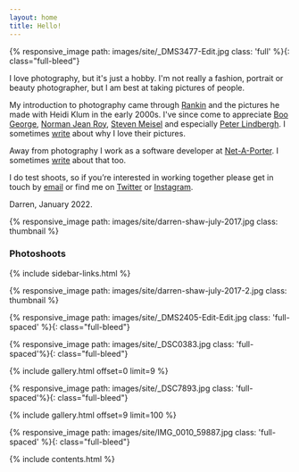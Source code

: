 ```yaml
---
layout: home
title: Hello!
---
```


{% responsive_image path: images/site/_DMS3477-Edit.jpg class: 'full' %}{: class="full-bleed"}

<div class='grid'>
<div markdown='1' class='left'>
  I love photography, but it's just a hobby. I'm not really a fashion, portrait or beauty photographer, but I am best at taking pictures of people.

  My introduction to photography came through [Rankin](https://www.rankinphoto.co.uk) and the pictures he made with Heidi Klum in the early 2000s. I've since come to appreciate [Boo George](https://www.wschupfer.com/artists/boo-george-paris), [Norman Jean Roy](https://www.normanjeanroy.com), [Steven Meisel](https://www.artandcommerce.com/artists/photographers/Steven-Meisel) and especially [Peter Lindbergh](https://www.instagram.com/therealpeterlindbergh/). I sometimes [write](https://www.darrenshaw.org/blog/2019/11/24/gigi-hadid.html) about why I love their pictures.

  Away from photography I work as a software developer at [Net-A-Porter](https://www.net-a-porter.com). I sometimes [write](https://medium.com/ynap-tech/the-colour-of-net-a-porter-and-mr-porter-1667a05a8b7d) about that too. 

  I do test shoots, so if you’re interested in working together please get in touch by [email](mailto:shawdm@gmail.com) or find me on [Twitter](https://twitter.com/shawdm) or [Instagram](https://www.instagram.com/shawdm). 

  Darren, January 2022.
 </div>
 <div markdown='1' class='right sidebar'>
  {% responsive_image path: images/site/darren-shaw-july-2017.jpg class: thumbnail %}

  <h3>Photoshoots</h3>
  {% include sidebar-links.html %}

  {% responsive_image path: images/site/darren-shaw-july-2017-2.jpg class: thumbnail %}
 </div>
</div>

{% responsive_image path: images/site/_DMS2405-Edit-Edit.jpg class: 'full-spaced' %}{: 
class="full-bleed"}

{% responsive_image path: images/site/_DSC0383.jpg class: 'full-spaced'%}{: class="full-bleed"}

{% include gallery.html offset=0 limit=9 %}

{% responsive_image path: images/site/_DSC7893.jpg class: 'full-spaced'%}{: class="full-bleed"}

{% include gallery.html offset=9 limit=100 %}

{% responsive_image path: images/site/IMG_0010_59887.jpg class: 'full-spaced' %}{: class="full-bleed"}

{% include contents.html %}